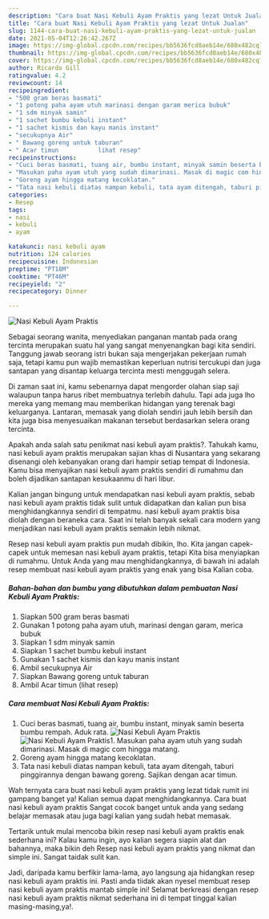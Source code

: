 ```yaml
---
description: "Cara buat Nasi Kebuli Ayam Praktis yang lezat Untuk Jualan"
title: "Cara buat Nasi Kebuli Ayam Praktis yang lezat Untuk Jualan"
slug: 1144-cara-buat-nasi-kebuli-ayam-praktis-yang-lezat-untuk-jualan
date: 2021-05-04T12:26:42.267Z
image: https://img-global.cpcdn.com/recipes/bb5636fcd8aeb14e/680x482cq70/nasi-kebuli-ayam-praktis-foto-resep-utama.jpg
thumbnail: https://img-global.cpcdn.com/recipes/bb5636fcd8aeb14e/680x482cq70/nasi-kebuli-ayam-praktis-foto-resep-utama.jpg
cover: https://img-global.cpcdn.com/recipes/bb5636fcd8aeb14e/680x482cq70/nasi-kebuli-ayam-praktis-foto-resep-utama.jpg
author: Ricardo Gill
ratingvalue: 4.2
reviewcount: 14
recipeingredient:
- "500 gram beras basmati"
- "1 potong paha ayam utuh marinasi dengan garam merica bubuk"
- "1 sdm minyak samin"
- "1 sachet bumbu kebuli instant"
- "1 sachet kismis dan kayu manis instant"
- "secukupnya Air"
- " Bawang goreng untuk taburan"
- " Acar timun           lihat resep"
recipeinstructions:
- "Cuci beras basmati, tuang air, bumbu instant, minyak samin beserta bumbu rempah. Aduk rata."
- "Masukan paha ayam utuh yang sudah dimarinasi. Masak di magic com hingga matang."
- "Goreng ayam hingga matang kecoklatan."
- "Tata nasi kebuli diatas nampan kebuli, tata ayam ditengah, taburi pinggirannya dengan bawang goreng. Sajikan dengan acar timun."
categories:
- Resep
tags:
- nasi
- kebuli
- ayam

katakunci: nasi kebuli ayam 
nutrition: 124 calories
recipecuisine: Indonesian
preptime: "PT18M"
cooktime: "PT46M"
recipeyield: "2"
recipecategory: Dinner

---
```



![Nasi Kebuli Ayam Praktis](https://img-global.cpcdn.com/recipes/bb5636fcd8aeb14e/680x482cq70/nasi-kebuli-ayam-praktis-foto-resep-utama.jpg)

Sebagai seorang wanita, menyediakan panganan mantab pada orang tercinta merupakan suatu hal yang sangat menyenangkan bagi kita sendiri. Tanggung jawab seorang istri bukan saja mengerjakan pekerjaan rumah saja, tetapi kamu pun wajib memastikan keperluan nutrisi tercukupi dan juga santapan yang disantap keluarga tercinta mesti menggugah selera.

Di zaman  saat ini, kamu sebenarnya dapat mengorder olahan siap saji walaupun tanpa harus ribet membuatnya terlebih dahulu. Tapi ada juga lho mereka yang memang mau memberikan hidangan yang terenak bagi keluarganya. Lantaran, memasak yang diolah sendiri jauh lebih bersih dan kita juga bisa menyesuaikan makanan tersebut berdasarkan selera orang tercinta. 



Apakah anda salah satu penikmat nasi kebuli ayam praktis?. Tahukah kamu, nasi kebuli ayam praktis merupakan sajian khas di Nusantara yang sekarang disenangi oleh kebanyakan orang dari hampir setiap tempat di Indonesia. Kamu bisa menyajikan nasi kebuli ayam praktis sendiri di rumahmu dan boleh dijadikan santapan kesukaanmu di hari libur.

Kalian jangan bingung untuk mendapatkan nasi kebuli ayam praktis, sebab nasi kebuli ayam praktis tidak sulit untuk didapatkan dan kalian pun bisa menghidangkannya sendiri di tempatmu. nasi kebuli ayam praktis bisa diolah dengan beraneka cara. Saat ini telah banyak sekali cara modern yang menjadikan nasi kebuli ayam praktis semakin lebih nikmat.

Resep nasi kebuli ayam praktis pun mudah dibikin, lho. Kita jangan capek-capek untuk memesan nasi kebuli ayam praktis, tetapi Kita bisa menyiapkan di rumahmu. Untuk Anda yang mau menghidangkannya, di bawah ini adalah resep membuat nasi kebuli ayam praktis yang enak yang bisa Kalian coba.

<!--inarticleads1-->

##### Bahan-bahan dan bumbu yang dibutuhkan dalam pembuatan Nasi Kebuli Ayam Praktis:

1. Siapkan 500 gram beras basmati
1. Gunakan 1 potong paha ayam utuh, marinasi dengan garam, merica bubuk
1. Siapkan 1 sdm minyak samin
1. Siapkan 1 sachet bumbu kebuli instant
1. Gunakan 1 sachet kismis dan kayu manis instant
1. Ambil secukupnya Air
1. Siapkan  Bawang goreng untuk taburan
1. Ambil  Acar timun           (lihat resep)




<!--inarticleads2-->

##### Cara membuat Nasi Kebuli Ayam Praktis:

1. Cuci beras basmati, tuang air, bumbu instant, minyak samin beserta bumbu rempah. Aduk rata.
<img src="https://img-global.cpcdn.com/steps/a8bb6cbe1aa713cd/160x128cq70/nasi-kebuli-ayam-praktis-langkah-memasak-1-foto.jpg" alt="Nasi Kebuli Ayam Praktis"><img src="https://img-global.cpcdn.com/steps/e24f8c72661f5bcf/160x128cq70/nasi-kebuli-ayam-praktis-langkah-memasak-1-foto.jpg" alt="Nasi Kebuli Ayam Praktis">1. Masukan paha ayam utuh yang sudah dimarinasi. Masak di magic com hingga matang.
1. Goreng ayam hingga matang kecoklatan.
1. Tata nasi kebuli diatas nampan kebuli, tata ayam ditengah, taburi pinggirannya dengan bawang goreng. Sajikan dengan acar timun.




Wah ternyata cara buat nasi kebuli ayam praktis yang lezat tidak rumit ini gampang banget ya! Kalian semua dapat menghidangkannya. Cara buat nasi kebuli ayam praktis Sangat cocok banget untuk anda yang sedang belajar memasak atau juga bagi kalian yang sudah hebat memasak.

Tertarik untuk mulai mencoba bikin resep nasi kebuli ayam praktis enak sederhana ini? Kalau kamu ingin, ayo kalian segera siapin alat dan bahannya, maka bikin deh Resep nasi kebuli ayam praktis yang nikmat dan simple ini. Sangat taidak sulit kan. 

Jadi, daripada kamu berfikir lama-lama, ayo langsung aja hidangkan resep nasi kebuli ayam praktis ini. Pasti anda tiidak akan nyesel membuat resep nasi kebuli ayam praktis mantab simple ini! Selamat berkreasi dengan resep nasi kebuli ayam praktis nikmat sederhana ini di tempat tinggal kalian masing-masing,ya!.

